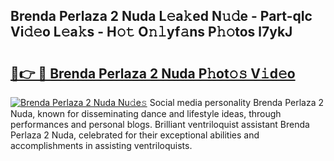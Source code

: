 ## Brenda Perlaza 2 Nuda L𝚎a𝚔ed N𝚞𝚍e - Part-qIc Vi𝚍𝚎o L𝚎a𝚔s - H𝚘𝚝 O𝚗𝚕yf𝚊ns P𝚑𝚘tos l7ykJ

# <h2><a href="http://kf81x8n.oniu.top/?m=Brenda+Perlaza+2+Nuda">🔗👉 🔴 Brenda Perlaza 2 Nuda P𝚑ot𝚘𝚜 V𝚒d𝚎o</a></h2>

[![Brenda Perlaza 2 Nuda Nu𝚍e𝚜](https://i.imgur.com/0qMVB7G.gif)](http://kf81x8n.oniu.top/?m=Brenda+Perlaza+2+Nuda)
Social media personality Brenda Perlaza 2 Nuda, known for disseminating dance and lifestyle ideas, through performances and personal blogs. Brilliant ventriloquist assistant Brenda Perlaza 2 Nuda, celebrated for their exceptional abilities and accomplishments in assisting ventriloquists.  

